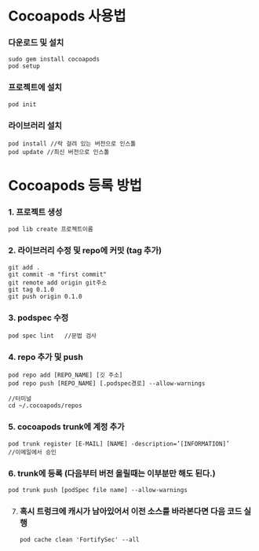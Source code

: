 # Cocoapods 사용법

### 다운로드 및 설치

```
sudo gem install cocoapods
pod setup
```



### 프로젝트에 설치

```
pod init
```



### 라이브러리 설치

```shell
pod install	//락 걸려 있는 버전으로 인스톨
pod update //최신 버전으로 인스톨
```



# Cocoapods 등록 방법

### 1. 프로젝트 생성

```xml
pod lib create 프로젝트이름
```



### 2. 라이브러리 수정 및 repo에 커밋 (tag 추가)

```
git add . 
git commit -m "first commit" 
git remote add origin git주소 
git tag 0.1.0 
git push origin 0.1.0
```



### 3. podspec 수정

```
pod spec lint	//문법 검사
```



### 4. repo 추가 및 push

```
pod repo add [REPO_NAME] [깃 주소]	
pod repo push [REPO_NAME] [.podspec경로] --allow-warnings

//터미널
cd ~/.cocoapods/repos
```



### 5. cocoapods trunk에 계정 추가

```
pod trunk register [E-MAIL] [NAME] -description=’[INFORMATION]’
//이메일에서 승인
```



### 6. trunk에 등록 (다음부터 버전 올릴때는 이부분만 해도 된다.)

```
pod trunk push [podSpec file name] --allow-warnings
```



7. ### 혹시 트렁크에 캐시가 남아있어서 이전 소스를 바라본다면 다음 코드 실행

   ```
   pod cache clean 'FortifySec' --all
   ```

   ### 